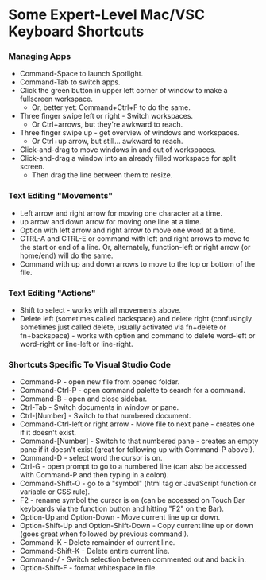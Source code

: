 # Some Expert-Level Mac/VSC Keyboard Shortcuts

### Managing Apps

- Command-Space to launch Spotlight.
- Command-Tab to switch apps.
- Click the green button in upper left corner of window to make a fullscreen workspace.
  - Or, better yet: Command+Ctrl+F to do the same.
- Three finger swipe left or right - Switch workspaces.
  - Or Ctrl+arrows, but they're awkward to reach.
- Three finger swipe up - get overview of windows and workspaces.
  - Or Ctrl+up arrow, but still… awkward to reach.
- Click-and-drag to move windows in and out of workspaces.
- Click-and-drag a window into an already filled workspace for split screen.
  - Then drag the line between them to resize.

### Text Editing "Movements"

- Left arrow and right arrow for moving one character at a time.
- up arrow and down arrow for moving one line at a time.
- Option with left arrow and right arrow to move one word at a time.
- CTRL-A and CTRL-E or command with left and right arrows to move to the start or end of a line. Or, alternately, function-left or right arrow (or home/end) will do the same.
- Command with up and down arrows to move to the top or bottom of the file.

### Text Editing "Actions"

- Shift to select - works with all movements above.
- Delete left (sometimes called backspace) and delete right (confusingly sometimes just called delete, usually activated via fn+delete or fn+backspace) - works with option and command to delete word-left or word-right or line-left or line-right.

### Shortcuts Specific To Visual Studio Code

- Command-P - open new file from opened folder.
- Command-Ctrl-P - open command palette to search for a command.
- Command-B - open and close sidebar.
- Ctrl-Tab - Switch documents in window or pane.
- Ctrl-[Number] - Switch to that numbered document.
- Command-Ctrl-left or right arrow - Move file to next pane - creates one if it doesn't exist.
- Command-[Number] - Switch to that numbered pane - creates an empty pane if it doesn't exist (great for following up with Command-P above!).
- Command-D - select word the cursor is on.
- Ctrl-G - open prompt to go to a numbered line (can also be accessed with Command-P and then typing in a colon).
- Command-Shift-O - go to a "symbol" (html tag or JavaScript function or variable or CSS rule).
- F2 - rename symbol the cursor is on (can be accessed on Touch Bar keyboards via the function button and hitting "F2" on the Bar).
- Option-Up and Option-Down - Move current line up or down.
- Option-Shift-Up and Option-Shift-Down - Copy current line up or down (goes great when followed by previous command!).
- Command-K - Delete remainder of current line.
- Command-Shift-K - Delete entire current line.
- Command-/ - Switch selection between commented out and back in.
- Option-Shift-F - format whitespace in file.
